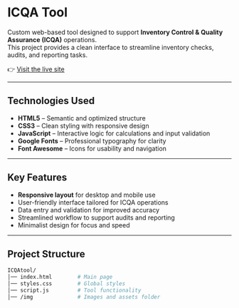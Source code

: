 #  ICQA Tool

Custom web-based tool designed to support **Inventory Control & Quality Assurance (ICQA)** operations.  
This project provides a clean interface to streamline inventory checks, audits, and reporting tasks.  

👉 [Visit the live site](https://chepot87.github.io/ICQAtool/)  

---

##  Technologies Used

- **HTML5** – Semantic and optimized structure  
- **CSS3** – Clean styling with responsive design  
- **JavaScript** – Interactive logic for calculations and input validation  
- **Google Fonts** – Professional typography for clarity  
- **Font Awesome** – Icons for usability and navigation  

---

##  Key Features

- **Responsive layout** for desktop and mobile use  
- User-friendly interface tailored for ICQA operations  
- Data entry and validation for improved accuracy  
- Streamlined workflow to support audits and reporting  
- Minimalist design for focus and speed  

---

##  Project Structure

```bash
ICQAtool/
│── index.html        # Main page
│── styles.css        # Global styles
│── script.js         # Tool functionality
│── /img              # Images and assets folder
